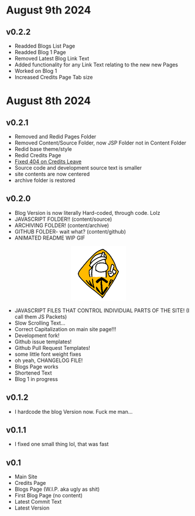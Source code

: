 # August 9th 2024
## v0.2.2
- Readded Blogs List Page
- Readded Blog 1 Page
- Removed Latest Blog Link Text
- Added functionality for any Link Text relating to the new new Pages
- Worked on Blog 1
- Increased Credits Page Tab size

# August 8th 2024
## v0.2.1
- Removed and Redid Pages Folder
- Removed Content/Source Folder, now JSP Folder not in Content Folder
- Redid base theme/style
- Redid Credits Page
- [Fixed 404 on Credits Leave](https://github.com/DragginGroup/Blog/issues/4#issue-2456296931)
- Source code and development source text is smaller
- site contents are now centered
- archive folder is restored

## v0.2.0
- Blog Version is now literally Hard-coded, through code. Lolz
- JAVASCRIPT FOLDER!! (content/source)
- ARCHIVING FOLDER! (content/archive)
- GITHUB FOLDER- wait what? (content/github)
- ANIMATED README WIP GIF

<p align="center">
<img src="https://raw.githubusercontent.com/DragginGroup/Blog/main/Content/Github/WIP.gif" width="150" title="wip">
</p>

- JAVASCRIPT FILES THAT CONTROL INDIVIDUAL PARTS OF THE SITE! (I call them JS Packets)
- Slow Scrolling Text...
- Correct Capitalization on main site page!!!
- Development fork!
- Github issue templates!
- Github Pull Request Templates!
- some little font weight fixes
- oh yeah, CHANGELOG FILE!
- Blogs Page works
- Shortened Text
- Blog 1 in progress

## v0.1.2
- I hardcode the blog Version now. Fuck me man...

## v0.1.1
- I fixed one small thing lol, that was fast

## v0.1

- Main Site
- Credits Page
- Blogs Page (W.I.P. aka ugly as shit)
- First Blog Page (no content)
- Latest Commit Text
- Latest Version
